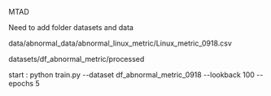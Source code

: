 MTAD

Need to add folder datasets and data

data/abnormal_data/abnormal_linux_metric/Linux_metric_0918.csv

datasets/df_abnormal_metric/processed

start :
python train.py --dataset df_abnormal_metric_0918 --lookback 100 --epochs 5









